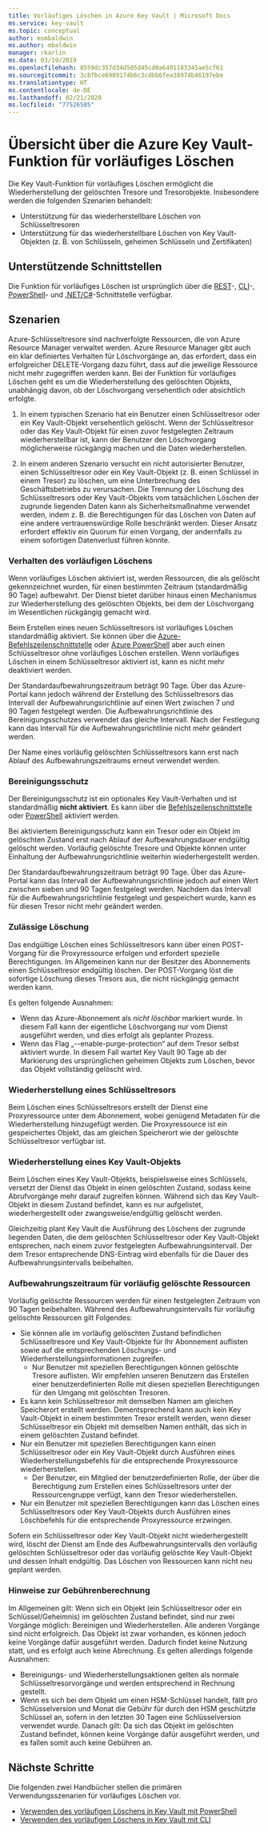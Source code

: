 ```yaml
---
title: Vorläufiges Löschen in Azure Key Vault | Microsoft Docs
ms.service: key-vault
ms.topic: conceptual
author: msmbaldwin
ms.author: mbaldwin
manager: rkarlin
ms.date: 03/19/2019
ms.openlocfilehash: 8559dc357d34d505d45cd0a6491183345ae5cf61
ms.sourcegitcommit: 3c8fbce6989174b6c3cdbb6fea38974b46197ebe
ms.translationtype: HT
ms.contentlocale: de-DE
ms.lasthandoff: 02/21/2020
ms.locfileid: "77526585"
---
```

# <a name="azure-key-vault-soft-delete-overview"></a>Übersicht über die Azure Key Vault-Funktion für vorläufiges Löschen

Die Key Vault-Funktion für vorläufiges Löschen ermöglicht die Wiederherstellung der gelöschten Tresore und Tresorobjekte. Insbesondere werden die folgenden Szenarien behandelt:

- Unterstützung für das wiederherstellbare Löschen von Schlüsseltresoren
- Unterstützung für das wiederherstellbare Löschen von Key Vault-Objekten (z. B. von Schlüsseln, geheimen Schlüsseln und Zertifikaten)

## <a name="supporting-interfaces"></a>Unterstützende Schnittstellen

Die Funktion für vorläufiges Löschen ist ursprünglich über die [REST](/rest/api/keyvault/)-, [CLI](key-vault-soft-delete-cli.md)-, [PowerShell](key-vault-soft-delete-powershell.md)- und [.NET/C#](/dotnet/api/microsoft.azure.keyvault?view=azure-dotnet)-Schnittstelle verfügbar.

## <a name="scenarios"></a>Szenarien

Azure-Schlüsseltresore sind nachverfolgte Ressourcen, die von Azure Resource Manager verwaltet werden. Azure Resource Manager gibt auch ein klar definiertes Verhalten für Löschvorgänge an, das erfordert, dass ein erfolgreicher DELETE-Vorgang dazu führt, dass auf die jeweilige Ressource nicht mehr zugegriffen werden kann. Bei der Funktion für vorläufiges Löschen geht es um die Wiederherstellung des gelöschten Objekts, unabhängig davon, ob der Löschvorgang versehentlich oder absichtlich erfolgte.

1. In einem typischen Szenario hat ein Benutzer einen Schlüsseltresor oder ein Key Vault-Objekt versehentlich gelöscht. Wenn der Schlüsseltresor oder das Key Vault-Objekt für einen zuvor festgelegten Zeitraum wiederherstellbar ist, kann der Benutzer den Löschvorgang möglicherweise rückgängig machen und die Daten wiederherstellen.

2. In einem anderen Szenario versucht ein nicht autorisierter Benutzer, einen Schlüsseltresor oder ein Key Vault-Objekt (z. B. einen Schlüssel in einem Tresor) zu löschen, um eine Unterbrechung des Geschäftsbetriebs zu verursachen. Die Trennung der Löschung des Schlüsseltresors oder Key Vault-Objekts vom tatsächlichen Löschen der zugrunde liegenden Daten kann als Sicherheitsmaßnahme verwendet werden, indem z. B. die Berechtigungen für das Löschen von Daten auf eine andere vertrauenswürdige Rolle beschränkt werden. Dieser Ansatz erfordert effektiv ein Quorum für einen Vorgang, der andernfalls zu einem sofortigen Datenverlust führen könnte.

### <a name="soft-delete-behavior"></a>Verhalten des vorläufigen Löschens

Wenn vorläufiges Löschen aktiviert ist, werden Ressourcen, die als gelöscht gekennzeichnet wurden, für einen bestimmten Zeitraum (standardmäßig 90 Tage) aufbewahrt. Der Dienst bietet darüber hinaus einen Mechanismus zur Wiederherstellung des gelöschten Objekts, bei dem der Löschvorgang im Wesentlichen rückgängig gemacht wird.

Beim Erstellen eines neuen Schlüsseltresors ist vorläufiges Löschen standardmäßig aktiviert. Sie können über die [Azure-Befehlszeilenschnittstelle](key-vault-soft-delete-cli.md) oder [Azure PowerShell](key-vault-soft-delete-powershell.md) aber auch einen Schlüsseltresor ohne vorläufiges Löschen erstellen. Wenn vorläufiges Löschen in einem Schlüsseltresor aktiviert ist, kann es nicht mehr deaktiviert werden.

Der Standardaufbewahrungszeitraum beträgt 90 Tage. Über das Azure-Portal kann jedoch während der Erstellung des Schlüsseltresors das Intervall der Aufbewahrungsrichtlinie auf einen Wert zwischen 7 und 90 Tagen festgelegt werden. Die Aufbewahrungsrichtlinie des Bereinigungsschutzes verwendet das gleiche Intervall. Nach der Festlegung kann das Intervall für die Aufbewahrungsrichtlinie nicht mehr geändert werden.

Der Name eines vorläufig gelöschten Schlüsseltresors kann erst nach Ablauf des Aufbewahrungszeitraums erneut verwendet werden.

### <a name="purge-protection"></a>Bereinigungsschutz 

Der Bereinigungsschutz ist ein optionales Key Vault-Verhalten und ist standardmäßig **nicht aktiviert**. Es kann über die [Befehlszeilenschnittstelle](key-vault-soft-delete-cli.md#enabling-purge-protection) oder [PowerShell](key-vault-soft-delete-powershell.md#enabling-purge-protection) aktiviert werden.

Bei aktiviertem Bereinigungsschutz kann ein Tresor oder ein Objekt im gelöschten Zustand erst nach Ablauf der Aufbewahrungsdauer endgültig gelöscht werden. Vorläufig gelöschte Tresore und Objekte können unter Einhaltung der Aufbewahrungsrichtlinie weiterhin wiederhergestellt werden. 

Der Standardaufbewahrungszeitraum beträgt 90 Tage. Über das Azure-Portal kann das Intervall der Aufbewahrungsrichtlinie jedoch auf einen Wert zwischen sieben und 90 Tagen festgelegt werden. Nachdem das Intervall für die Aufbewahrungsrichtlinie festgelegt und gespeichert wurde, kann es für diesen Tresor nicht mehr geändert werden. 

### <a name="permitted-purge"></a>Zulässige Löschung

Das endgültige Löschen eines Schlüsseltresors kann über einen POST-Vorgang für die Proxyressource erfolgen und erfordert spezielle Berechtigungen. Im Allgemeinen kann nur der Besitzer des Abonnements einen Schlüsseltresor endgültig löschen. Der POST-Vorgang löst die sofortige Löschung dieses Tresors aus, die nicht rückgängig gemacht werden kann. 

Es gelten folgende Ausnahmen:
- Wenn das Azure-Abonnement als *nicht löschbar* markiert wurde. In diesem Fall kann der eigentliche Löschvorgang nur vom Dienst ausgeführt werden, und dies erfolgt als geplanter Prozess. 
- Wenn das Flag „--enable-purge-protection“ auf dem Tresor selbst aktiviert wurde. In diesem Fall wartet Key Vault 90 Tage ab der Markierung des ursprünglichen geheimen Objekts zum Löschen, bevor das Objekt vollständig gelöscht wird.

### <a name="key-vault-recovery"></a>Wiederherstellung eines Schlüsseltresors

Beim Löschen eines Schlüsseltresors erstellt der Dienst eine Proxyressource unter dem Abonnement, wobei genügend Metadaten für die Wiederherstellung hinzugefügt werden. Die Proxyressource ist ein gespeichertes Objekt, das am gleichen Speicherort wie der gelöschte Schlüsseltresor verfügbar ist. 

### <a name="key-vault-object-recovery"></a>Wiederherstellung eines Key Vault-Objekts

Beim Löschen eines Key Vault-Objekts, beispielsweise eines Schlüssels, versetzt der Dienst das Objekt in einen gelöschten Zustand, sodass keine Abrufvorgänge mehr darauf zugreifen können. Während sich das Key Vault-Objekt in diesem Zustand befindet, kann es nur aufgelistet, wiederhergestellt oder zwangsweise/endgültig gelöscht werden. 

Gleichzeitig plant Key Vault die Ausführung des Löschens der zugrunde liegenden Daten, die dem gelöschten Schlüsseltresor oder Key Vault-Objekt entsprechen, nach einem zuvor festgelegten Aufbewahrungsintervall. Der dem Tresor entsprechende DNS-Eintrag wird ebenfalls für die Dauer des Aufbewahrungsintervalls beibehalten.

### <a name="soft-delete-retention-period"></a>Aufbewahrungszeitraum für vorläufig gelöschte Ressourcen

Vorläufig gelöschte Ressourcen werden für einen festgelegten Zeitraum von 90 Tagen beibehalten. Während des Aufbewahrungsintervalls für vorläufig gelöschte Ressourcen gilt Folgendes:

- Sie können alle im vorläufig gelöschten Zustand befindlichen Schlüsseltresore und Key Vault-Objekte für Ihr Abonnement auflisten sowie auf die entsprechenden Löschungs- und Wiederherstellungsinformationen zugreifen.
    - Nur Benutzer mit speziellen Berechtigungen können gelöschte Tresore auflisten. Wir empfehlen unseren Benutzern das Erstellen einer benutzerdefinierten Rolle mit diesen speziellen Berechtigungen für den Umgang mit gelöschten Tresoren.
- Es kann kein Schlüsseltresor mit demselben Namen am gleichen Speicherort erstellt werden. Dementsprechend kann auch kein Key Vault-Objekt in einem bestimmten Tresor erstellt werden, wenn dieser Schlüsseltresor ein Objekt mit demselben Namen enthält, das sich in einem gelöschten Zustand befindet. 
- Nur ein Benutzer mit speziellen Berechtigungen kann einen Schlüsseltresor oder ein Key Vault-Objekt durch Ausführen eines Wiederherstellungsbefehls für die entsprechende Proxyressource wiederherstellen.
    - Der Benutzer, ein Mitglied der benutzerdefinierten Rolle, der über die Berechtigung zum Erstellen eines Schlüsseltresors unter der Ressourcengruppe verfügt, kann den Tresor wiederherstellen.
- Nur ein Benutzer mit speziellen Berechtigungen kann das Löschen eines Schlüsseltresors oder Key Vault-Objekts durch Ausführen eines Löschbefehls für die entsprechende Proxyressource erzwingen.

Sofern ein Schlüsseltresor oder Key Vault-Objekt nicht wiederhergestellt wird, löscht der Dienst am Ende des Aufbewahrungsintervalls den vorläufig gelöschten Schlüsseltresor oder das vorläufig gelöschte Key Vault-Objekt und dessen Inhalt endgültig. Das Löschen von Ressourcen kann nicht neu geplant werden.

### <a name="billing-implications"></a>Hinweise zur Gebührenberechnung

Im Allgemeinen gilt: Wenn sich ein Objekt (ein Schlüsseltresor oder ein Schlüssel/Geheimnis) im gelöschten Zustand befindet, sind nur zwei Vorgänge möglich: Bereinigen und Wiederherstellen. Alle anderen Vorgänge sind nicht erfolgreich. Das Objekt ist zwar vorhanden, es können jedoch keine Vorgänge dafür ausgeführt werden. Dadurch findet keine Nutzung statt, und es erfolgt auch keine Abrechnung. Es gelten allerdings folgende Ausnahmen:

- Bereinigungs- und Wiederherstellungsaktionen gelten als normale Schlüsseltresorvorgänge und werden entsprechend in Rechnung gestellt.
- Wenn es sich bei dem Objekt um einen HSM-Schlüssel handelt, fällt pro Schlüsselversion und Monat die Gebühr für durch den HSM geschützte Schlüssel an, sofern in den letzten 30 Tagen eine Schlüsselversion verwendet wurde. Danach gilt: Da sich das Objekt im gelöschten Zustand befindet, können keine Vorgänge dafür ausgeführt werden, und es fallen somit auch keine Gebühren an.

## <a name="next-steps"></a>Nächste Schritte

Die folgenden zwei Handbücher stellen die primären Verwendungsszenarien für vorläufiges Löschen vor.

- [Verwenden des vorläufigen Löschens in Key Vault mit PowerShell](key-vault-soft-delete-powershell.md) 
- [Verwenden des vorläufigen Löschens in Key Vault mit CLI](key-vault-soft-delete-cli.md)

